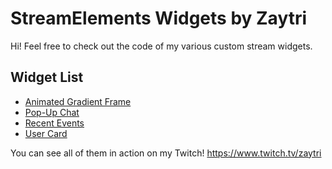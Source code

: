 # StreamElements Widgets by Zaytri
Hi! Feel free to check out the code of my various custom stream widgets.

## Widget List
- [Animated Gradient Frame](AnimatedGradientFrame)
- [Pop-Up Chat](PopUpChat)
- [Recent Events](RecentEvents)
- [User Card](UserCard)

You can see all of them in action on my Twitch! https://www.twitch.tv/zaytri